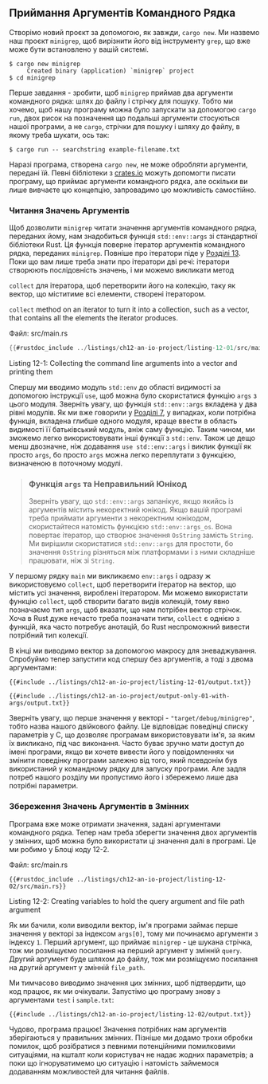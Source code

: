 ## Приймання Аргументів Командного Рядка

Створімо новий проєкт за допомогою, як завжди, `cargo new`. Ми назвемо наш проєкт `minigrep`, щоб вирізнити його від інструменту `grep`, що вже може бути встановлено у вашій системі.

```console
$ cargo new minigrep
     Created binary (application) `minigrep` project
$ cd minigrep
```

Перше завдання - зробити, щоб `minigrep` приймав два аргументи командного рядка: шлях до файлу і стрічку для пошуку. Тобто ми хочемо, щоб нашу програму можна було запускати за допомогою `cargo run`, двох рисок на позначення що подальші аргументи стосуються нашої програми, а не `cargo`, стрічки для пошуку і шляху до файлу, в якому треба шукати, ось так:

```console
$ cargo run -- searchstring example-filename.txt
```

Наразі програма, створена `cargo new`, не може обробляти аргументи, передані їй. Певні бібліотеки з [crates.io](https://crates.io/) можуть допомогти писати програму, що приймає аргументи командного рядка, але оскільки ви лише вивчаєте цю концепцію, запровадимо цю можливість самостійно.

### Читання Значень Аргументів

Щоб дозволити `minigrep` читати значення аргументів командного рядка, переданих йому, нам знадобиться функція `std::env::args` зі стандартної бібліотеки Rust. Ця функція поверне ітератор аргументів командного рядка, переданих `minigrep`. Повніше про ітератори піде у [Розділі 13][ch13]<!-- ignore
-->. Поки що вам лише треба знати про ітератори дві речі: ітератори створюють послідовність значень, і ми можемо викликати метод 

`collect` для ітератора, щоб перетворити його на колекцію, таку як вектор, що міститиме всі елементи, створені ітератором.

`collect` method on an iterator to turn it into a collection, such as a vector, that contains all the elements the iterator produces.

<span class="filename">Файл: src/main.rs</span>

```rust
{{#rustdoc_include ../listings/ch12-an-io-project/listing-12-01/src/main.rs}}
```


<span class="caption">Listing 12-1: Collecting the command line arguments into a vector and printing them</span>

Спершу ми вводимо модуль `std::env` до області видимості за допомогою інструкції `use`, щоб можна було скористатися функцію `args` з цього модуля. Зверніть увагу, що функція `std::env::args` вкладена у два рівні модулів. Як ми вже говорили у [Розділі 7][ch7-idiomatic-use]<!-- ignore -->, у випадках, коли потрібна функція, вкладена глибше одного модуля, краще ввести в область видимості її батьківський модуль, аніж саму функцію. Таким чином, ми зможемо легко використовувати інші функції з `std::env`. Також це дещо менш двозначне, ніж додавання `use std::env::args` і виклик функції як просто `args`, бо просто `args` можна легко переплутати з функцією, визначеною в поточному модулі.

> ### Функція `args` та Неправильний Юнікод
> 
> Зверніть увагу, що `std::env::args` запанікує, якщо якийсь із аргументів містить некоректний юнікод. Якщо вашій програмі треба приймати аргументи з некоректним юнікодом, скористайтеся натомість функцією `std::env::args_os`. Вона повертає ітератор, що створює значення `OsString` замість `String`. Ми вирішили скористатися `std::env::args` для простоти, бо значення `OsString` різняться між платформами і з ними складніше працювати, ніж зі `String`.

У першому рядку `main` ми викликаємо `env::args` і одразу ж використовуємо `collect`, щоб перетворити ітератор на вектор, що містить усі значення, вироблені ітератором. Ми можемо використати функцію `collect`, щоб створити багато видів колекцій, тому явно позначаємо тип `args`, щоб вказати, що нам потрібен вектор стрічок. Хоча в Rust дуже нечасто треба позначати типи, `collect` є однією з функцій, яка часто потребує анотацій, бо Rust неспроможний вивести потрібний тип колекції.

В кінці ми виводимо вектор за допомогою макросу для зневаджування. Спробуймо тепер запустити код спершу без аргументів, а тоді з двома аргументами:

```console
{{#include ../listings/ch12-an-io-project/listing-12-01/output.txt}}
```

```console
{{#include ../listings/ch12-an-io-project/output-only-01-with-args/output.txt}}
```

Зверніть увагу, що перше значення у векторі - `"target/debug/minigrep"`, тобто назва нашого двійкового файлу. Це відповідає поведінці списку параметрів у C, що дозволяє програмам використовувати ім'я, за яким їх викликано, під час виконання. Часто буває зручно мати доступ до імені програми, якщо ви хочете вивести його у повідомленнях чи змінити поведінку програми залежно від того, який псевдонім був використаний у командному рядку для запуску програми. Але задля потреб нашого розділу ми пропустимо його і збережемо лише два потрібні параметри.

### Збереження Значень Аргументів в Змінних

Програма вже може отримати значення, задані аргументами командного рядка. Тепер нам треба зберегти значення двох аргументів у змінних, щоб можна було використати ці значення далі в програмі. Це ми робимо у Блоці коду 12-2.

<span class="filename">Файл: src/main.rs</span>

```rust,should_panic,noplayground
{{#rustdoc_include ../listings/ch12-an-io-project/listing-12-02/src/main.rs}}
```


<span class="caption">Listing 12-2: Creating variables to hold the query argument and file path argument</span>

Як ми бачили, коли виводили вектор, ім'я програми займає перше значення у векторі за індексом `args[0]`, тому ми починаємо аргументи з індексу `1`. Перший аргумент, що приймає `minigrep` - це шукана стрічка, тож ми розміщуємо посилання на перший аргумент у змінній `query`. Другий аргумент буде шляхом до файлу, тож ми розміщуємо посилання на другий аргумент у змінній `file_path`.

Ми тимчасово виводимо значення цих змінних, щоб підтвердити, що код працює, як ми очікували. Запустімо цю програму знову з аргументами `test` і `sample.txt`:

```console
{{#include ../listings/ch12-an-io-project/listing-12-02/output.txt}}
```

Чудово, програма працює! Значення потрібних нам аргументів зберігаються у правильних змінних. Пізніше ми додамо трохи обробки помилок, щоб розібратися з певними потенційними помилковими ситуаціями, на кшталт коли користувач не надає жодних параметрів; а поки що ігноруватимемо цю ситуацію і натомість займемося додаванням можливостей для читання файлів.

[ch13]: ch13-00-functional-features.html
[ch7-idiomatic-use]: ch07-04-bringing-paths-into-scope-with-the-use-keyword.html#creating-idiomatic-use-paths
